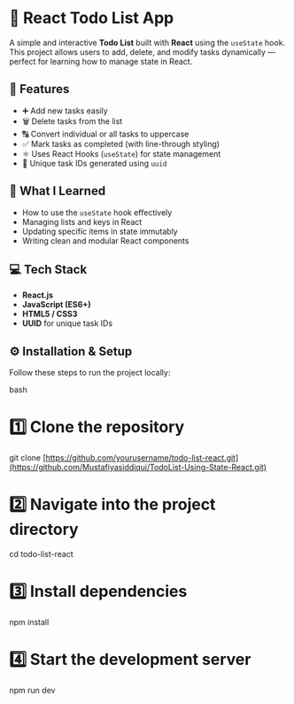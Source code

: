 # 📝 React Todo List App

A simple and interactive **Todo List** built with **React** using the `useState` hook.  
This project allows users to add, delete, and modify tasks dynamically — perfect for learning how to manage state in React.

## 🚀 Features

- ➕ Add new tasks easily  
- 🗑️ Delete tasks from the list  
- 🔠 Convert individual or all tasks to uppercase  
- ✅ Mark tasks as completed (with line-through styling)  
- ⚛️ Uses React Hooks (`useState`) for state management  
- 🧩 Unique task IDs generated using `uuid`

## 🧠 What I Learned

- How to use the `useState` hook effectively  
- Managing lists and keys in React  
- Updating specific items in state immutably  
- Writing clean and modular React components  

## 💻 Tech Stack

- **React.js**
- **JavaScript (ES6+)**
- **HTML5 / CSS3**
- **UUID** for unique task IDs

## ⚙️ Installation & Setup

Follow these steps to run the project locally:

bash
# 1️⃣ Clone the repository
git clone [https://github.com/yourusername/todo-list-react.git](https://github.com/Mustafiyasiddiqui/TodoList-Using-State-React.git)

# 2️⃣ Navigate into the project directory
cd todo-list-react

# 3️⃣ Install dependencies
npm install

# 4️⃣ Start the development server
npm run dev
